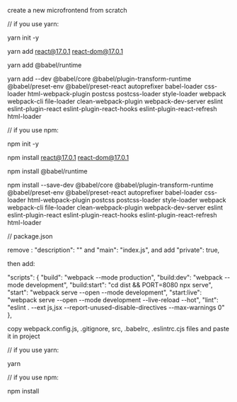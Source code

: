 create a new microfrontend from scratch

// if you use yarn:

yarn init -y

yarn add react@17.0.1 react-dom@17.0.1

yarn add @babel/runtime

yarn add --dev @babel/core @babel/plugin-transform-runtime @babel/preset-env @babel/preset-react autoprefixer babel-loader css-loader html-webpack-plugin postcss postcss-loader style-loader webpack webpack-cli file-loader clean-webpack-plugin webpack-dev-server eslint eslint-plugin-react eslint-plugin-react-hooks eslint-plugin-react-refresh html-loader

// if you use npm:

npm init -y

npm install react@17.0.1 react-dom@17.0.1

npm install @babel/runtime

npm install --save-dev @babel/core @babel/plugin-transform-runtime @babel/preset-env @babel/preset-react autoprefixer babel-loader css-loader html-webpack-plugin postcss postcss-loader style-loader webpack webpack-cli file-loader clean-webpack-plugin webpack-dev-server eslint eslint-plugin-react eslint-plugin-react-hooks eslint-plugin-react-refresh html-loader

// package.json

remove : "description": "" and "main": "index.js", and add "private": true,

then add:

"scripts": {
"build": "webpack --mode production",
"build:dev": "webpack --mode development",
"build:start": "cd dist && PORT=8080 npx serve",
"start": "webpack serve --open --mode development",
"start:live": "webpack serve --open --mode development --live-reload --hot",
"lint": "eslint . --ext js,jsx --report-unused-disable-directives --max-warnings 0"
},

copy webpack.config.js, .gitignore, src, .babelrc, .eslintrc.cjs files and paste it in project

// if you use yarn:

yarn

// if you use npm:

npm install
